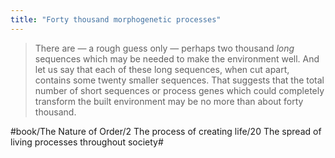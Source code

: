 ```yaml
---
title: "Forty thousand morphogenetic processes"
---
```


> There are — a rough guess only — perhaps two thousand *long* sequences which may be needed to make the environment well. And let us say that each of these long sequences, when cut apart, contains some twenty smaller sequences. That suggests that the total number of short sequences or process genes which could completely transform the built environment may be no more than about forty thousand.  

#book/The Nature of Order/2 The process of creating life/20 The spread of living processes throughout society#